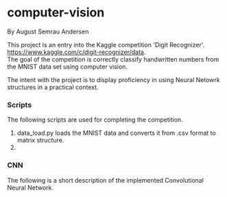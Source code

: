 # computer-vision
By August Semrau Andersen

This project is an entry into the Kaggle competition 'Digit Recognizer'.  
https://www.kaggle.com/c/digit-recognizer/data.  
The goal of the competition is correctly classify handwritten numbers from the MNIST data set using computer vision.

The intent with the project is to display proficiency in using Neural Netowrk structures in a practical context.  

### Scripts
The following scripts are used for completing the competition.

1.  data_load.py loads the MNIST data and converts it from .csv format to matrix structure.
2.



### CNN
The following is a short description of the implemented Convolutional Neural Network.




